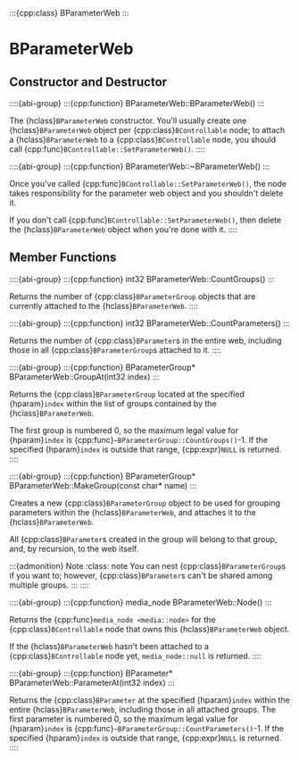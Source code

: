 :::{cpp:class} BParameterWeb
:::

# BParameterWeb

## Constructor and Destructor

::::{abi-group}
:::{cpp:function} BParameterWeb::BParameterWeb()
:::

The {hclass}`BParameterWeb` constructor. You'll usually create one
{hclass}`BParameterWeb` object per {cpp:class}`BControllable` node; to
attach a {hclass}`BParameterWeb` to a {cpp:class}`BControllable` node, you
should call {cpp:func}`BControllable::SetParameterWeb()`.
::::

::::{abi-group}
:::{cpp:function} BParameterWeb::~BParameterWeb()
:::

Once you've called {cpp:func}`BControllable::SetParameterWeb()`, the node
takes responsibility for the parameter web object and you shouldn't delete
it.

If you don't call {cpp:func}`BControllable::SetParameterWeb()`, then delete
the {hclass}`BParameterWeb` object when you're done with it.
::::

## Member Functions

::::{abi-group}
:::{cpp:function} int32 BParameterWeb::CountGroups()
:::

Returns the number of {cpp:class}`BParameterGroup` objects that are
currently attached to the {hclass}`BParameterWeb`.
::::

::::{abi-group}
:::{cpp:function} int32 BParameterWeb::CountParameters()
:::

Returns the number of {cpp:class}`BParameter`s in the entire web, including
those in all {cpp:class}`BParameterGroup`s attached to it.
::::

::::{abi-group}
:::{cpp:function} BParameterGroup* BParameterWeb::GroupAt(int32 index)
:::

Returns the {cpp:class}`BParameterGroup` located at the specified
{hparam}`index` within the list of groups contained by the
{hclass}`BParameterWeb`.

The first group is numbered 0, so the maximum legal value for
{hparam}`index` is {cpp:func}`~BParameterGroup::CountGroups()`-1. If the
specified {hparam}`index` is outside that range, {cpp:expr}`NULL` is
returned.
::::

::::{abi-group}
:::{cpp:function} BParameterGroup* BParameterWeb::MakeGroup(const char* name)
:::

Creates a new {cpp:class}`BParameterGroup` object to be used for grouping
parameters within the {hclass}`BParameterWeb`, and attaches it to the
{hclass}`BParameterWeb`.

All {cpp:class}`BParameter`s created in the group will belong to that
group, and, by recursion, to the web itself.

:::{admonition} Note
:class: note
You can nest {cpp:class}`BParameterGroup`s if you want to; however,
{cpp:class}`BParameter`s can't be shared among multiple groups.
:::
::::

::::{abi-group}
:::{cpp:function} media_node BParameterWeb::Node()
:::

Returns the {cpp:func}`media_node <media::node>` for the
{cpp:class}`BControllable` node that owns this {hclass}`BParameterWeb`
object.

If the {hclass}`BParameterWeb` hasn't been attached to a
{cpp:class}`BControllable` node yet, `media_node::null` is returned.
::::

::::{abi-group}
:::{cpp:function} BParameter* BParameterWeb::ParameterAt(int32 index)
:::

Returns the {cpp:class}`BParameter` at the specified {hparam}`index` within
the entire {hclass}`BParameterWeb`, including those in all attached groups.
The first parameter is numbered 0, so the maximum legal value for
{hparam}`index` is {cpp:func}`~BParameterGroup::CountParameters()`-1. If
the specified {hparam}`index` is outside that range, {cpp:expr}`NULL` is
returned.
::::
